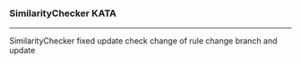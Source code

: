 ### SimilarityChecker KATA
-----
SimilarityChecker
fixed update
check change of rule
change branch and update 